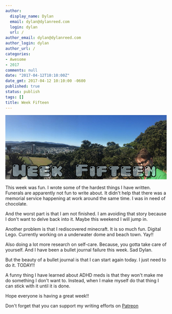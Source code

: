 ```yaml
---
author:
  display_name: Dylan
  email: dylan@dylanreed.com
  login: dylan
  url: /
author_email: dylan@dylanreed.com
author_login: dylan
author_url: /
categories:
- Awesome
- 2017
comments: null
date: "2017-04-12T10:10:00Z"
date_gmt: 2017-04-12 10:10:00 -0600
published: true
status: publish
tags: []
title: Week Fifteen
---
```

![Week Six - Dylan looking insane at the end of a panoramic of Wellington NZ](https://raw.githubusercontent.com/dylanreed/dylan.blog/gh-pages/images/weekly-blog/Weekly-Blog-Post-Fifteen.jpg)

This week was fun. I wrote some of the hardest things I have written. Funerals are apparently not fun to write about. It didn't help that there was a memorial service happening at work around the same time. I was in need of chocolate. 

And the worst part is that I am not finished. I am avoiding that story because I don't want to delve back into it. Maybe this weekend I will jump in. 

Another problem is that I rediscovered minecraft. It is so much fun. Digital Lego. Currently working on a underwater dome and beach town. Yay!!

Also doing a lot more research on self-care. Because, you gotta take care of yourself. And I have been a bullet journal failure this week. Sad Dylan.

But the beauty of a bullet journal is that I can start again today. I just need to do it. TODAY!!

A funny thing I have learned about ADHD meds is that they won't make me do something I don't want to. Instead, when I make myself do that thing I can stick with it until it is done. 

Hope everyone is having a great week!!


Don't forget that you can support my writing efforts on [Patreon](https://www.patreon.com/dylanreed)
